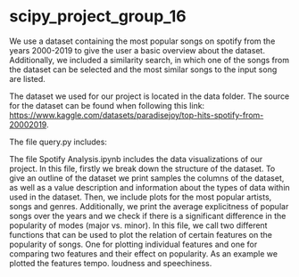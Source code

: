 # scipy_project_group_16
We use a dataset containing the most popular songs on spotify from the years 2000-2019 to give the user a basic overview about the dataset.
Additionally, we included a similarity search, in which one of the songs from the dataset can be selected and the most similar songs to the input song are listed.

The dataset we used for our project is located in the data folder. The source for the dataset can be found when following this link: https://www.kaggle.com/datasets/paradisejoy/top-hits-spotify-from-20002019.

The file query.py includes:

The file Spotify Analysis.ipynb includes the data visualizations of our project.
In this file, firstly we break down the structure of the dataset. To give an outline of the dataset we print samples the columns of the dataset, as well as a value description and information about the types of data within used in the dataset. Then, we include plots for the most popular artists, songs and genres. Additionally, we print the average explicitness of popular songs over the years and we check if there is a significant difference in the popularity of modes (major vs. minor). In this file, we call two different functions that can be used to plot the relation of certain features on the popularity of songs. One for plotting individual features and one for comparing two features and their effect on popularity. As an example we plotted the features tempo. loudness and speechiness.

